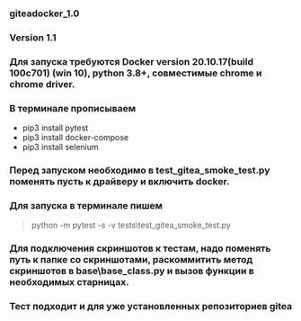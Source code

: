 ### giteadocker_1.0
### Version 1.1
### Для запуска требуются Docker version 20.10.17(build 100c701) (win 10),   python 3.8+, совместимые chrome и chrome driver.
### В  терминале прописываем 
- pip3 install pytest 
- pip3 install docker-compose
- pip3 install selenium 
### Перед запуском необходимо в test_gitea_smoke_test.py поменять пусть к драйверу и включить docker.
### Для запуска в терминале пишем  
> python -m pytest -s -v tests\test_gitea_smoke_test.py
### Для подключения скриншотов к тестам, надо поменять путь к папке со скриншотами, раскоммитить метод скриншотов в base\base_class.py и вызов функции в необходимых старницах.
### Тест подходит и для уже установленных репозиториев gitea
